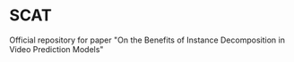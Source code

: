 # SCAT
Official repository for paper "On the Benefits of Instance Decomposition in Video Prediction Models"
